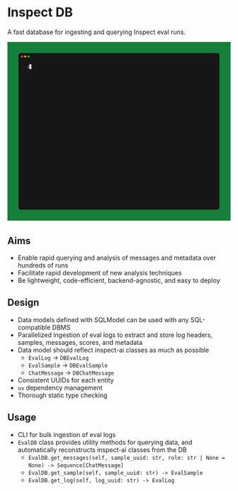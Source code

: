 # Inspect DB

A fast database for ingesting and querying Inspect eval runs.

![Demo](demo.gif)


## Aims
- Enable rapid querying and analysis of messages and metadata over hundreds of runs
- Facilitate rapid development of new analysis techniques
- Be lightweight, code-efficient, backend-agnostic, and easy to deploy

## Design
- Data models defined with SQLModel can be used with any SQL-compatible DBMS
- Parallelized ingestion of eval logs to extract and store log headers, samples, messages, scores, and metadata
- Data model should reflect inspect-ai classes as much as possible
  - `EvalLog` -> `DBEvalLog`
  - `EvalSample` -> `DBEvalSample`
  - `ChatMessage` -> `DBChatMessage`
- Consistent UUIDs for each entity
- `uv` dependency management
- Thorough static type checking

## Usage
- CLI for bulk ingestion of eval logs
- `EvalDB` class provides utility methods for querying data, and automatically reconstructs inspect-ai classes from the DB
  - `EvalDB.get_messages(self, sample_uuid: str, role: str | None = None) -> Sequence[ChatMessage]`
  - `EvalDB.get_sample(self, sample_uuid: str) -> EvalSample`
  - `EvalDB.get_log(self, log_uuid: str) -> EvalLog`

